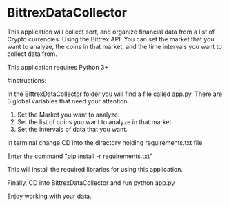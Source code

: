 # BittrexDataCollector
This application will collect sort, and organize financial data from a list of Crypto currencies. Using the Bittrex API. You can set the market that you want to analyze, the coins in that market, and the time intervals you want to collect data from. 

This application requires Python 3+


#Instructions:

In the BittrexDataCollector folder you will find a file called app.py. There are 3 global variables that
need your attention.

1. Set the Market you want to analyze.
2. Set the list of coins you want to analyze in that market.
3. Set the intervals of data that you want.


In terminal change CD into the directory holding requirements.txt file.

Enter the command "pip install -r requirements.txt"

This will install the required libraries for using this application.

Finally, CD into BittrexDataCollector and run python app.py

Enjoy working with your data.